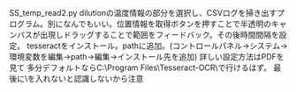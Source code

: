 SS_temp_read2.py	dilutionの温度情報の部分を選択し、CSVログを掃き出すプログラム。別になんでもいい。位置情報を取得ボタンを押すことで半透明のキャンバスが出現しドラッグすることで範囲をフィードバック。その後時間間隔を設定。
tesseractをインストール。pathに追加。(コントロールパネル->システム->環境変数を編集->path->編集->インストール先を追加)
詳しい設定方法はPDFを見て
多分デフォルトならC:\Program Files\Tesseract-OCR\で行けるはず。
最後に\を入れないと認識しないから注意
